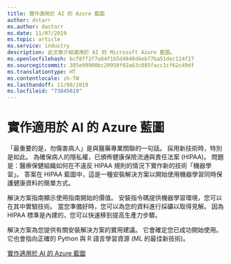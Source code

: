 ```yaml
---
title: 實作適用於 AI 的 Azure 藍圖
author: dstarr
ms.author: dastarr
ms.date: 11/07/2019
ms.topic: article
ms.service: industry
description: 此文章介紹適用於 AI 的 Microsoft Azure 藍圖。
ms.openlocfilehash: bcf8ff2f7a84f1b5d4848d6eb77ba51dec114f27
ms.sourcegitcommit: 385e99900bc20950f02a63c885facc1cf62c49df
ms.translationtype: HT
ms.contentlocale: zh-TW
ms.lasthandoff: 11/08/2019
ms.locfileid: "73845619"
---
```

# <a name="implementing-the-azure-blueprint-for-ai"></a>實作適用於 AI 的 Azure 藍圖

「最重要的是，勿傷害病人」是與醫藥專業關聯的一句話。 採用新技術時，特別是如此。 為確保病人的隱私權，已頒佈健康保險流通與責任法案 (HIPAA)。 問題是：醫療保健組織如何在不違反 HIPAA 規則的情況下實作新的技術「機器學習」。 答案在 HIPAA 藍圖中，這是一種安裝解決方案以開始使用機器學習同時保護健康資料的簡單方式。

解決方案指南顯示使用指南開始的價值。 安裝指令碼提供機器學習環境，您可以在其中實驗技術。 當您準備好時，您可以為您的資料進行採礦以取得見解。 因為 HIPAA 標準是內建的，您可以快速移到提高生產力步驟。

解決方案為您提供有關安裝解決方案的實用建議。 它會確定您已成功開始使用。 它也會指向正確的 Python 與 R 語言學習資源 (ML 的最佳新技術)。

[實作適用於 AI 的 Azure 藍圖](/azure/industry/health/sg-healthcare-ai-blueprint?WT.mc_id=health-docs-dastarr)
